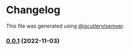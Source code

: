 # Changelog

This file was generated using [@jscutlery/semver](https://github.com/jscutlery/semver).

### [0.0.1](https://github.com/notional-finance/notional-monorepo/compare/sdk-0.6.0-beta.43...sdk-0.0.1) (2022-11-03)

